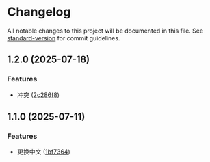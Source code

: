 # Changelog

All notable changes to this project will be documented in this file. See [standard-version](https://github.com/conventional-changelog/standard-version) for commit guidelines.

## 1.2.0 (2025-07-18)

### Features

- 冲突 ([2c286f8](https://github.com/zeMinng/vlog-web/commit/2c286f80001a8ee00e3d72e38b22ffed1ddb20e0))

## 1.1.0 (2025-07-11)

### Features

- 更换中文 ([1bf7364](https://github.com/zeMinng/vlog-web/commit/1bf736423d92e9991366e33c6e5c992e7a31d9c6))
